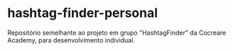 # hashtag-finder-personal
Repositório semelhante ao projeto em grupo "HashtagFinder" da Cocreare Academy, para desenvolvimento individual.
